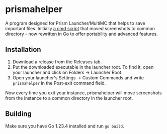 # prismahelper

A program designed for Prism Launcher/MultiMC that helps to save important files. Initially
[a cmd script](https://gist.github.com/lottuce-yami/fb9c81112b2e1d72edd9436628349de3) that moved screenshots to common
directory - now rewritten in Go to offer portability and advanced features.

## Installation

1. Download a release from the Releases tab.
2. Put the downloaded executable in the launcher root. To find it, open your launcher and click on Folders -> Launcher
Root.
3. Open your launcher's Settings -> Custom Commands and write `prismahelper` in the Post-exit command field.

Now every time you exit your instance, prismahelper will move screenshots from the instance to a common directory in the
launcher root.

## Building

Make sure you have Go 1.23.4 installed and run `go build`.
